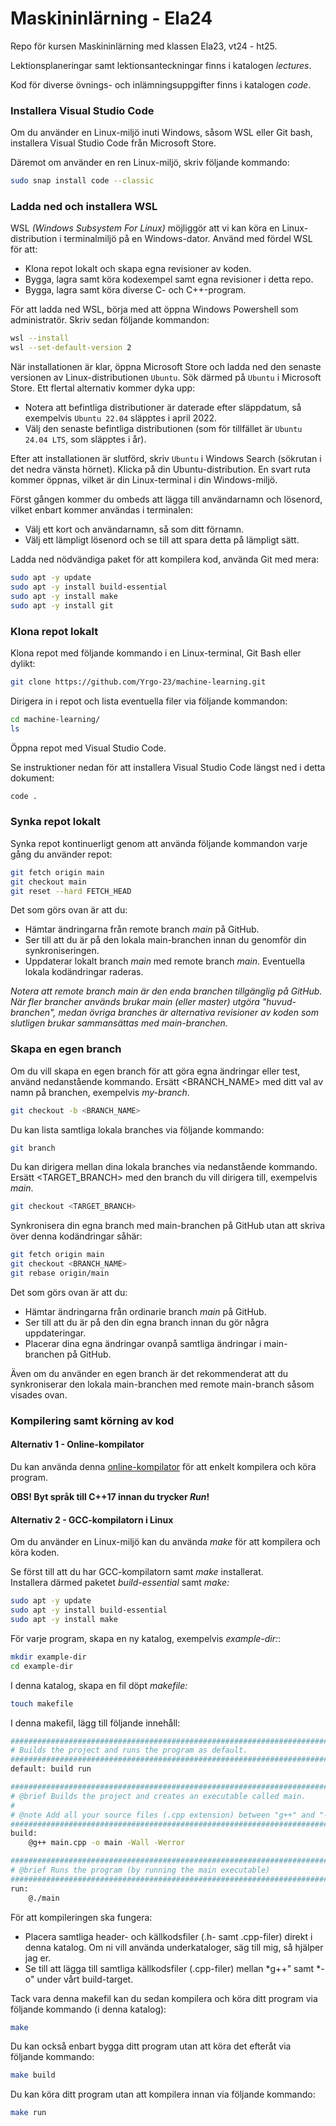 # Maskininlärning - Ela24

Repo för kursen Maskininlärning med klassen Ela23, vt24 - ht25.

Lektionsplaneringar samt lektionsanteckningar finns i katalogen *lectures*.

Kod för diverse övnings- och inlämningsuppgifter finns i katalogen *code*.

### Installera Visual Studio Code

Om du använder en Linux-miljö inuti Windows, såsom WSL eller Git bash, installera Visual Studio Code från Microsoft Store.

Däremot om använder en ren Linux-miljö, skriv följande kommando:

```bash
sudo snap install code --classic
```

### Ladda ned och installera WSL

WSL *(Windows Subsystem For Linux)* möjliggör att vi kan köra en Linux-distribution i terminalmiljö på en Windows-dator. Använd med fördel WSL för att:
* Klona repot lokalt och skapa egna revisioner av koden.
* Bygga, lagra samt köra kodexempel samt egna revisioner i detta repo.
* Bygga, lagra samt köra diverse C- och C++-program.

För att ladda ned WSL, börja med att öppna Windows Powershell som administratör. Skriv sedan följande kommandon:

```bash
wsl --install
wsl --set-default-version 2
```

När installationen är klar, öppna Microsoft Store och ladda ned den senaste versionen av Linux-distributionen `Ubuntu`. Sök därmed på `Ubuntu` i Microsoft Store. Ett flertal alternativ kommer dyka upp:
* Notera att befintliga distributioner är daterade efter släppdatum, så exempelvis `Ubuntu 22.04` släpptes i april 2022.
* Välj den senaste befintliga distributionen (som för tillfället är `Ubuntu 24.04 LTS`, som släpptes i år).

Efter att installationen är slutförd, skriv `Ubuntu` i Windows Search (sökrutan i det nedra vänsta hörnet). Klicka på din Ubuntu-distribution. En svart ruta kommer öppnas, vilket är din Linux-terminal i din Windows-miljö.

Först gången kommer du ombeds att lägga till användarnamn och lösenord, vilket enbart kommer användas i terminalen:
* Välj ett kort och användarnamn, så som ditt förnamn.
* Välj ett lämpligt lösenord och se till att spara detta på lämpligt sätt.

Ladda ned nödvändiga paket för att kompilera kod, använda Git med mera:

```bash
sudo apt -y update
sudo apt -y install build-essential
sudo apt -y install make
sudo apt -y install git
```

### Klona repot lokalt

Klona repot med följande kommando i en Linux-terminal, Git Bash eller dylikt:

```bash
git clone https://github.com/Yrgo-23/machine-learning.git
```

Dirigera in i repot och lista eventuella filer via följande kommandon:

```bash
cd machine-learning/
ls
```

Öppna repot med Visual Studio Code. 

Se instruktioner nedan för att installera Visual Studio Code längst ned i detta dokument:

```bash
code .
```

### Synka repot lokalt

Synka repot kontinuerligt genom att använda följande kommandon varje gång du använder repot:

```bash
git fetch origin main
git checkout main
git reset --hard FETCH_HEAD
```

Det som görs ovan är att du:
* Hämtar ändringarna från remote branch *main* på GitHub.
* Ser till att du är på den lokala main-branchen innan du genomför din synkroniseringen.
* Uppdaterar lokalt branch *main* med remote branch *main*. Eventuella lokala kodändringar raderas.

*Notera att remote branch *main* är den enda branchen tillgänglig på GitHub. När fler brancher används brukar main (eller master) utgöra "huvud-branchen", medan övriga branches är alternativa revisioner av koden som slutligen brukar sammansättas med main-branchen.*

### Skapa en egen branch
Om du vill skapa en egen branch för att göra egna ändringar eller test, använd nedanstående kommando.
Ersätt &lt;BRANCH_NAME&gt; med ditt val av namn på branchen, exempelvis *my-branch*.

```bash
git checkout -b <BRANCH_NAME>
```

Du kan lista samtliga lokala branches via följande kommando:

```bash
git branch
```

Du kan dirigera mellan dina lokala branches via nedanstående kommando.
Ersätt &lt;TARGET_BRANCH&gt; med den branch du vill dirigera till, exempelvis *main*.

```bash
git checkout <TARGET_BRANCH>
```

Synkronisera din egna branch med main-branchen på GitHub utan att skriva över denna kodändringar såhär:

```bash
git fetch origin main
git checkout <BRANCH_NAME>
git rebase origin/main
```

Det som görs ovan är att du:
* Hämtar ändringarna från ordinarie branch *main* på GitHub.
* Ser till att du är på den din egna branch innan du gör några uppdateringar.
* Placerar dina egna ändringar ovanpå samtliga ändringar i main-branchen på GitHub.

Även om du använder en egen branch är det rekommenderat att du synkroniserar den lokala main-branchen
med remote main-branch såsom visades ovan.

### Kompilering samt körning av kod

#### Alternativ 1 - Online-kompilator
Du kan använda denna [online-kompilator](https://www.onlinegdb.com/online_c_compiler) för att enkelt kompilera och köra program. 

**OBS! Byt språk till C++17 innan du trycker *Run*!**

#### Alternativ 2 - GCC-kompilatorn i Linux
Om du använder en Linux-miljö kan du använda *make* för att kompilera och köra koden.

Se först till att du har GCC-kompilatorn samt *make* installerat.   
Installera därmed paketet *build-essential* samt *make:*

```bash
sudo apt -y update
sudo apt -y install build-essential
sudo apt -y install make
```

För varje program, skapa en ny katalog, exempelvis *example-dir:*:

```bash
mkdir example-dir
cd example-dir
```

I denna katalog, skapa en fil döpt *makefile:*

```bash
touch makefile
```

I denna makefil, lägg till följande innehåll:

```bash
################################################################################
# Builds the project and runs the program as default.
################################################################################
default: build run

################################################################################
# @brief Builds the project and creates an executable called main.
# 
# @note Add all your source files (.cpp extension) between "g++" and "-o".
################################################################################
build:
	@g++ main.cpp -o main -Wall -Werror

################################################################################
# @brief Runs the program (by running the main executable)
################################################################################
run:
	@./main
```

För att kompileringen ska fungera:
* Placera samtliga header- och källkodsfiler (.h- samt .cpp-filer) direkt i denna katalog. Om ni vill använda underkataloger, säg till mig, så hjälper jag er.
* Se till att lägga till samtliga källkodsfiler (.cpp-filer) mellan *g++" samt *-o" under vårt build-target.

Tack vara denna makefil kan du sedan kompilera och köra ditt program via följande kommando (i denna katalog):

```bash
make
```

Du kan också enbart bygga ditt program utan att köra det efteråt via följande kommando:

```bash
make build
```

Du kan köra ditt program utan att kompilera innan via följande kommando:

```bash
make run
```
